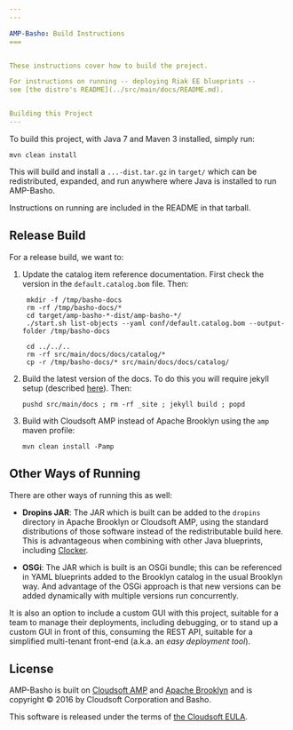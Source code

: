```yaml
---
---

AMP-Basho: Build Instructions
===


These instructions cover how to build the project.

For instructions on running -- deploying Riak EE blueprints -- 
see [the distro's README](../src/main/docs/README.md).


Building this Project
---
```


To build this project, with Java 7 and Maven 3 installed, simply run:

    mvn clean install
    
This will build and install a `...-dist.tar.gz` in `target/` which can be redistributed, 
expanded, and run anywhere where Java is installed to run AMP-Basho.

Instructions on running are included in the README in that tarball.


Release Build
---

For a release build, we want to:

1. Update the catalog item reference documentation. First check the version in the `default.catalog.bom` file. Then:

        mkdir -f /tmp/basho-docs
        rm -rf /tmp/basho-docs/*
        cd target/amp-basho-*-dist/amp-basho-*/
        ./start.sh list-objects --yaml conf/default.catalog.bom --output-folder /tmp/basho-docs
        
        cd ../../..
        rm -rf src/main/docs/docs/catalog/*
        cp -r /tmp/basho-docs/* src/main/docs/docs/catalog/

2. Build the latest version of the docs. To do this you will require 
   jekyll setup (described [here](https://github.com/apache/brooklyn-docs/blob/master/README.md)).
   Then:

       pushd src/main/docs ; rm -rf _site ; jekyll build ; popd
       
3. Build with Cloudsoft AMP instead of Apache Brooklyn using the `amp` maven profile:
      
       mvn clean install -Pamp


Other Ways of Running
---

There are other ways of running this as well:

* **Dropins JAR**: The JAR which is built can be added to the `dropins` directory in Apache Brooklyn or Cloudsoft AMP,
  using the standard distributions of those software instead of the redistributable build here.
  This is advantageous when combining with other Java blueprints, including [Clocker](http://clocker.io).

* **OSGi**: The JAR which is built is an OSGi bundle; this can be referenced in YAML blueprints 
  added to the Brooklyn catalog in the usual Brooklyn way. And advantage of the OSGi approach
  is that new versions can be added dynamically with multiple versions run concurrently.

It is also an option to include a custom GUI with this project, 
suitable for a team to manage their deployments, including debugging,
or to stand up a custom GUI in front of this, consuming the REST API, 
suitable for a simplified multi-tenant front-end (a.k.a. an *easy deployment tool*).


License
---

AMP-Basho is built on [Cloudsoft AMP](http://www.cloudsoftcorp.com) and [Apache Brooklyn](http://brooklyn.io)
and is copyright &copy; 2016 by Cloudsoft Corporation and Basho.

This software is released under the terms of [the Cloudsoft EULA](../LICENSE.txt).
